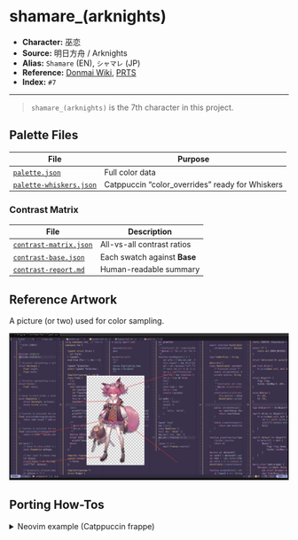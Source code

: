 # shamare_(arknights)

- **Character:** 巫恋
- **Source:** 明日方舟 / Arknights
- **Alias:** `Shamare` (EN), `シャマレ` (JP)
- **Reference:** [Donmai Wiki](<https://donmai.moe/wiki_pages/shamare_(arknights)>), [PRTS](https://prts.wiki/w/%E5%B7%AB%E6%81%8B)
- **Index:** `#7`

---

> `shamare_(arknights)` is the 7th character in this project.

## Palette Files

| File                                                            | Purpose                                         |
| --------------------------------------------------------------- | ----------------------------------------------- |
| [`palette.json`](./palette.json)                                | Full color data                                 |
| [`palette-whiskers.json`](./palette-whiskers.json) | Catppuccin “color_overrides” ready for Whiskers |

### Contrast Matrix

| File                                                         | Description                  |
| ------------------------------------------------------------ | ---------------------------- |
| [`contrast-matrix.json`](./contrast/contrast-matrix.json) | All-vs-all contrast ratios   |
| [`contrast-base.json`](./contrast/contrast-base.json)     | Each swatch against **Base** |
| [`contrast-report.md`](./contrast/contrast-report.md)     | Human-readable summary       |

## Reference Artwork
 
A picture (or two) used for color sampling.
 
![sample](./assets/sample.png)

## Porting How-Tos
 
<details>
<summary>Neovim example (Catppuccin frappe)</summary>

```lua
require("catppuccin").setup {
    color_overrides = {
        frappe = {
        rosewater= "#F2CED5",
        flamingo = "#EFB9C3",
        pink     = "#E8A2C0",
        mauve    = "#DDA6E3",
        red      = "#E591A2",
        maroon   = "#B97C88",
        peach    = "#E8B49A",
        yellow   = "#F0D591",
        green    = "#A9D8B8",
        teal     = "#9ACECF",
        sky      = "#B3CBF2",
        sapphire = "#8793C2",
        blue     = "#A6B3E3",
        lavender = "#B8A9C3",
        text     = "#E2DCEC",
        subtext0 = "#BCB3C9",
        subtext1 = "#CFC5DD",
        base     = "#3A314A",
        mantle   = "#322B41",
        crust    = "#2A2436",
        surface0 = "#4A435A",
        surface1 = "#5B536C",
        surface2 = "#6C647D",
        overlay0 = "#817896",
        overlay1 = "#9288A8",
        overlay2 = "#A89FBD",
        },
    }
}
```

</details>
